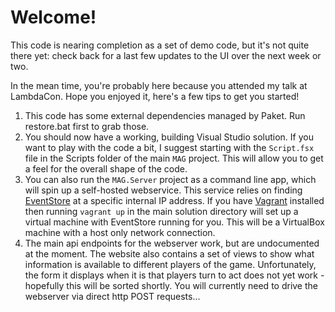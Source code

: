 Welcome!
========

This code is nearing completion as a set of demo code, but it's not quite there yet: check back for a last few updates to the UI over the next week or two.

In the mean time, you're probably here because you attended my talk at LambdaCon. Hope you enjoyed it, here's a few tips to get you started!

1. This code has some external dependencies managed by Paket. Run restore.bat first to grab those.
2. You should now have a working, building Visual Studio solution. If you want to play with the code a bit, I suggest starting with the ``Script.fsx`` file in the Scripts folder of the main ``MAG`` project. This will allow you to get a feel for the overall shape of the code.
3. You can also run the ``MAG.Server`` project as a command line app, which will spin up a self-hosted webservice. This service relies on finding [EventStore](http://geteventstore.com) at a specific internal IP address. If you have [Vagrant](https://www.vagrantup.com/) installed then running ``vagrant up`` in the main solution directory will set up a virtual machine with EventStore running for you. This will be a VirtualBox machine with a host only network connection.
4. The main api endpoints for the webserver work, but are undocumented at the moment. The website also contains a set of views to show what information is available to different players of the game. Unfortunately, the form it displays when it is that players turn to act does not yet work - hopefully this will be sorted shortly. You will currently need to drive the webserver via direct http POST requests...
